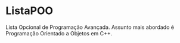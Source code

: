 # ListaPOO
Lista Opcional de Programação Avançada. Assunto mais abordado é Programação Orientado a Objetos em C++.
